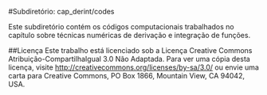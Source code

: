 #Subdiretório: cap_derint/codes

Este subdiretório contém os códigos computacionais trabalhados no capítulo sobre técnicas numéricas de derivação e integração de funções.

##Licença
Este trabalho está licenciado sob a Licença Creative Commons Atribuição-CompartilhaIgual 3.0 Não Adaptada. Para ver uma cópia desta licença, visite http://creativecommons.org/licenses/by-sa/3.0/ ou envie uma carta para Creative Commons, PO Box 1866, Mountain View, CA 94042, USA.
